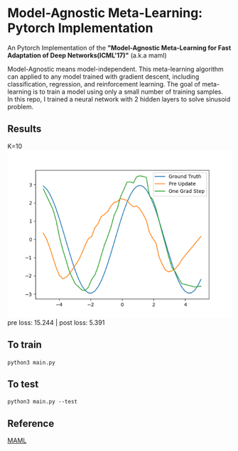 # Model-Agnostic Meta-Learning: Pytorch Implementation
An Pytorch Implementation of the __"Model-Agnostic Meta-Learning for Fast Adaptation of Deep Networks(ICML'17)"__ (a.k.a maml)


Model-Agnostic means model-independent. This meta-learning algorithm can applied to any model trained with gradient descent, including classification, regression, and reinforcement learning. 
The goal of meta-learning is to train a model using only a small number of training samples.  
In this repo, I trained a neural network with 2 hidden layers to solve sinusoid problem.

## Results
K=10  
![image](./res/graph(k=10).png)  
pre loss: 15.244 | post loss: 5.391 

## To train
`python3 main.py`

## To test
`python3 main.py --test`

## Reference
[MAML](https://arxiv.org/pdf/1703.03400.pdf)
